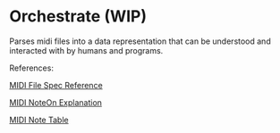Orchestrate (WIP)
=================

Parses midi files into a data representation that can be understood and interacted with by humans and
programs. 

References:

[MIDI File Spec Reference](http://www.sonicspot.com/guide/midifiles.html)

[MIDI NoteOn Explanation](http://www.blitter.com/~russtopia/MIDI/~jglatt/tech/midispec/noteon.htm)

[MIDI Note Table](http://faydoc.tripod.com/formats/mid.htm)
